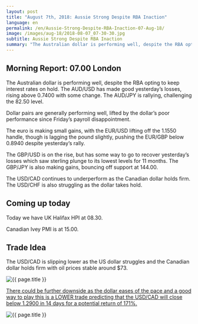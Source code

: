 ```yaml
---
layout: post
title: "August 7th, 2018: Aussie Strong Despite RBA Inaction"
language: en
permalink: /en/Aussie-Strong-Despite-RBA-Inaction-07-Aug-18/
image: /images/aug-18/2018-08-07_07-30-30.jpg
subtitle: Aussie Strong Despite RBA Inaction
summary: "The Australian dollar is performing well, despite the RBA opting to keep interest rates on hold. The AUD/USD has made good yesterday’s losses, rising above 0.7400 with some change"
---
```

## Morning Report: 07.00 London

The Australian dollar is performing well, despite the RBA opting to keep interest rates on hold. The AUD/USD has made good yesterday’s losses, rising above 0.7400 with some change. The AUD/JPY is rallying, challenging the 82.50 level. 

Dollar pairs are generally performing well, lifted by the dollar’s poor performance since Friday’s payroll disappointment. 

The euro is making small gains, with the EUR/USD lifting off the 1.1550 handle, though is lagging the pound slightly, pushing the EUR/GBP below 0.8940 despite yesterday’s rally. 

The GBP/USD is on the rise, but has some way to go to recover yesterday’s losses which saw sterling plunge to its lowest levels for 11 months. The GBP/JPY is also making gains, bouncing off support at 144.00. 

The USD/CAD continues to underperform as the Canadian dollar holds firm. The USD/CHF is also struggling as the dollar takes hold. 

## Coming up today

Today we have UK Halifax HPI at 08.30. 

Canadian Ivey PMI is at 15.00. 

## Trade Idea

The USD/CAD is slipping lower as the US dollar struggles and the Canadian dollar holds firm with oil prices stable around $73.

<img class="post-image" src="{{ site.url }}/images/aug-18/2018-08-07_07-30-30.jpg" alt="{{ page.title }}" title="{{ page.title }}">

<a href="%LINK%%?currency=GBP&market=forex&underlying=frxUSDCAD&formname=higherlower&duration_amount=14&duration_units=d&amount=10&amount_type=stake&expiry_type=duration&barrier=1.2900" target="_blank" rel="noopener noreferrer nofollow">There could be further downside as the dollar eases of the pace and a good way to play this is a LOWER trade predicting that the USD/CAD will close below 1.2900 in 14 days for a potential return of 171%.</a>

<img class="post-image" src="{{ site.url }}/images/aug-18/2018-08-07_07-37-58.jpg" alt="{{ page.title }}" title="{{ page.title }}">

